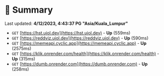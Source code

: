 # 📖 Summary
Last updated: **4/12/2023, 4:43:37 PG "Asia/Kuala_Lumpur"**

- `GET` [https://hst.ujol.dev](https://hst.ujol.dev) - **Up** (559ms)
- `GET` [https://reddviz.ujol.dev](https://reddviz.ujol.dev) - **Up** (590ms)
- `GET` [https://memeapi.cyclic.app](https://memeapi.cyclic.app) - **Up** (2575ms)
- `GET` [https://klik.onrender.com/health](https://klik.onrender.com/health) - **Up** (315ms)
- `GET` [https://dumb.onrender.com](https://dumb.onrender.com) - **Up** (258ms)
